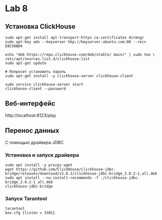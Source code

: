 # Lab 8

## Установка ClickHouse
    sudo apt-get install apt-transport-https ca-certificates dirmngr
    sudo apt-key adv --keyserver hkp://keyserver.ubuntu.com:80 --recv E0C56BD4

    echo "deb https://repo.clickhouse.com/deb/stable/ main/" | sudo tee \
    /etc/apt/sources.list.d/clickhouse.list
    sudo apt-get update

    # Попросит установить пароль
    sudo apt-get install -y clickhouse-server clickhouse-client
    
    sudo service clickhouse-server start
    clickhouse-client --password

## Веб-интерфейс
http://localhost:8123/play

## Перенос данных
С помощью драйвера JDBC
### Установка и запуск драйвера
    sudo apt install -y procps wget
    wget https://github.com/ClickHouse/clickhouse-jdbc-bridge/releases/download/v2.0.2/clickhouse-jdbc-bridge_2.0.2-1_all.deb
    sudo apt install --no-install-recommends -f ./clickhouse-jdbc-bridge_2.0.2-1_all.deb
    clickhouse-jdbc-bridge

### Запуск Tarantool
    tarantool
    box.cfg {listen = 3301}

    